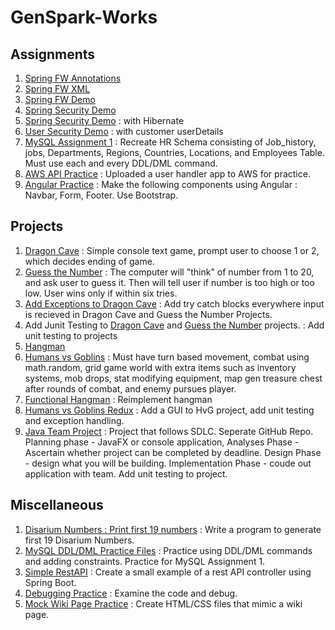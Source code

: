 # GenSpark-Works


## Assignments
 1. [Spring FW Annotations](https://github.com/Jugarcia15/GenSpark-Assignments/tree/main/Week3/SpringFWAnno_Config) 
 2. [Spring FW XML](https://github.com/Jugarcia15/GenSpark-Assignments/tree/main/Week3/SpringFWXML)
 3. [Spring FW Demo](https://github.com/Jugarcia15/GenSpark-Assignments/tree/main/Week3/SpringFrameWorkDemo_Wk3)
 4. [Spring Security Demo](https://github.com/Jugarcia15/GenSpark-Assignments/tree/main/Week4/SecurityDemo_1_Wk4)
 5. [Spring Security Demo](https://github.com/Jugarcia15/GenSpark-Assignments/tree/main/Week4/SpringBootDemo_Wk4) : with Hibernate
 6. [User Security Demo](https://github.com/Jugarcia15/GenSpark-Assignments/tree/main/Week5/SecurityDemo) : with customer userDetails
 7. [MySQL Assignment 1](https://github.com/Jugarcia15/GenSpark-Assignments/tree/main/Week6/MySQL_Assignment_1) : Recreate HR Schema consisting of Job_history, jobs, Departments, Regions, Countries, Locations, and Employees Table. Must use each and every DDL/DML command. 
 8. [AWS API Practice](https://github.com/Jugarcia15/GenSpark-Assignments/tree/main/Week7/demo-app-user-api) : Uploaded a user handler app to AWS for practice.
 9. [Angular Practice](https://github.com/Jugarcia15/GenSpark-Assignments/tree/main/Week10/my-blog) : Make the following components using Angular : Navbar, Form, Footer. Use Bootstrap.
 
## Projects 
 1. [Dragon Cave](https://github.com/Jugarcia15/GenSpark-Assignments/tree/main/Projects/Dragon_Cave/DragonCave) : Simple console text game, prompt user to choose 1 or 2, which decides ending of game. 
 2. [Guess the Number](https://github.com/Jugarcia15/GenSpark-Assignments/tree/main/Projects/Guess_The_Number/Guess_the_Number) : The computer will "think" of number from 1 to 20, and ask user to guess it. Then will tell user if number is too high or too low. User wins only if within six tries. 
 3. [Add Exceptions to Dragon Cave]() : Add try catch blocks everywhere input is recieved in Dragon Cave and Guess the Number Projects.
 4. Add Junit Testing to [Dragon Cave]() and [Guess the Number]() projects. : Add unit testing to projects
 5. [Hangman](https://github.com/Jugarcia15/GenSpark-Assignments/tree/main/Projects/Hangman/Hangman) 
 6. [Humans vs Goblins](https://github.com/Jugarcia15/GenSpark-Assignments/tree/main/Projects/HumansVsGoblins/HumansVsGoblins) : Must have turn based movement, combat using math.random, grid game world with extra items such as inventory systems, mob drops, stat modifying equipment, map gen treasure chest after rounds of combat, and enemy pursues player.
 7. [Functional Hangman]() : Reimplement hangman
 8. [Humans vs Goblins Redux]() : Add a GUI to HvG project, add unit testing and exception handling.
 9. [Java Team Project]() : Project that follows SDLC. Seperate GitHub Repo. Planning phase - JavaFX or console application, Analyses Phase - Ascertain whether project can be completed by deadline. Design Phase - design what you will be building. Implementation Phase - coude out application with team. Add unit testing to project.

## Miscellaneous
 1. [Disarium Numbers : Print first 19 numbers](https://github.com/Jugarcia15/GenSpark-Assignments/tree/main/Week4/FRQ/DisariumNumbersWk4) : Write a program to generate first 19 Disarium Numbers.
 2. [MySQL DDL/DML Practice Files](https://github.com/Jugarcia15/GenSpark-Assignments/tree/main/Week6/MySQL%20Practice) : Practice using DDL/DML commands and adding constraints. Practice for MySQL Assignment 1.
 3. [Simple RestAPI](https://github.com/Jugarcia15/GenSpark-Assignments/tree/main/Week8/FRQ) : Create a small example of a rest API controller using Spring Boot.
 4. [Debugging Practice](https://github.com/Jugarcia15/GenSpark-Assignments/tree/main/Week8/Sample) : Examine the code and debug. 
 5. [Mock Wiki Page Practice](https://github.com/Jugarcia15/GenSpark-Assignments/tree/main/Week10/MockWiki) : Create HTML/CSS files that mimic a wiki page. 

